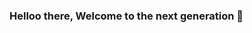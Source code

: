 ### Helloo there, Welcome to the next generation 👋

<!--
**MedulHossainLITE/MedulHossainLITE** is a ✨ _special_ ✨ repository because its `README.md` (this file) appears on your GitHub profile.

Here are some ideas to get you started:

- 🔭 I’m currently working on Human Computer Interaction Research .
- 🌱 I’m currently learning Machine Language.
- 👯 I’m looking to collaborate on my next Research.
- 🤔 I’m looking for help with .
- 💬 Ask me about My Career.
- 📫 How to reach me: email me at medulhossainmasum@yahoo.com
- 😄 Pronouns: ...
- ⚡ Fun fact: I am a gamer also

